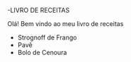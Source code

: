 
-LIVRO DE RECEITAS

Olá! Bem vindo ao meu livro de receitas

- Strognoff de Frango
- Pavê
- Bolo de Cenoura
